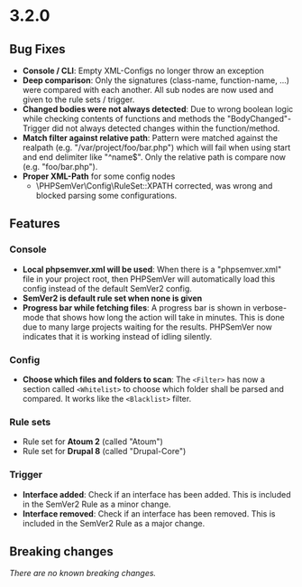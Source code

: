 # 3.2.0

## Bug Fixes

- **Console / CLI**: Empty XML-Configs no longer throw an exception
- **Deep comparison**:
  Only the signatures (class-name, function-name, ...) were compared with each another.
  All sub nodes are now used and given to the rule sets / trigger.
- **Changed bodies were not always detected**:
  Due to wrong boolean logic while checking contents of functions
  and methods the "BodyChanged"-Trigger did not always detected changes within the function/method.
- **Match filter against relative path**:
  Pattern were matched against the realpath (e.g. "/var/project/foo/bar.php")
  which will fail when using start and end delimiter like "^name$".
  Only the relative path is compare now (e.g. "foo/bar.php").
- **Proper XML-Path** for some config nodes
  - \PHPSemVer\Config\RuleSet::XPATH corrected,
  was wrong and blocked parsing some configurations.

## Features

### Console

- **Local phpsemver.xml will be used**:
  When there is a "phpsemver.xml" file in your project root,
  then PHPSemVer will automatically load this config instead of the default SemVer2 config.
- **SemVer2 is default rule set when none is given**
- **Progress bar while fetching files**:
  A progress bar is shown in verbose-mode that shows how long the action will take in minutes.
  This is done due to many large projects waiting for the results.
  PHPSemVer now indicates that it is working instead of idling silently.

### Config

- **Choose which files and folders to scan**:
  The `<Filter>` has now a section called `<Whitelist>` to choose which folder shall be parsed
  and compared.
  It works like the `<Blacklist>` filter.

### Rule sets

- Rule set for **Atoum 2** (called "Atoum")
- Rule set for **Drupal 8** (called "Drupal-Core")

### Trigger

- **Interface added**:
  Check if an interface has been added.
  This is included in the SemVer2 Rule as a minor change.
- **Interface removed**:
  Check if an interface has been removed.
  This is included in the SemVer2 Rule as a major change.

## Breaking changes

*There are no known breaking changes.*